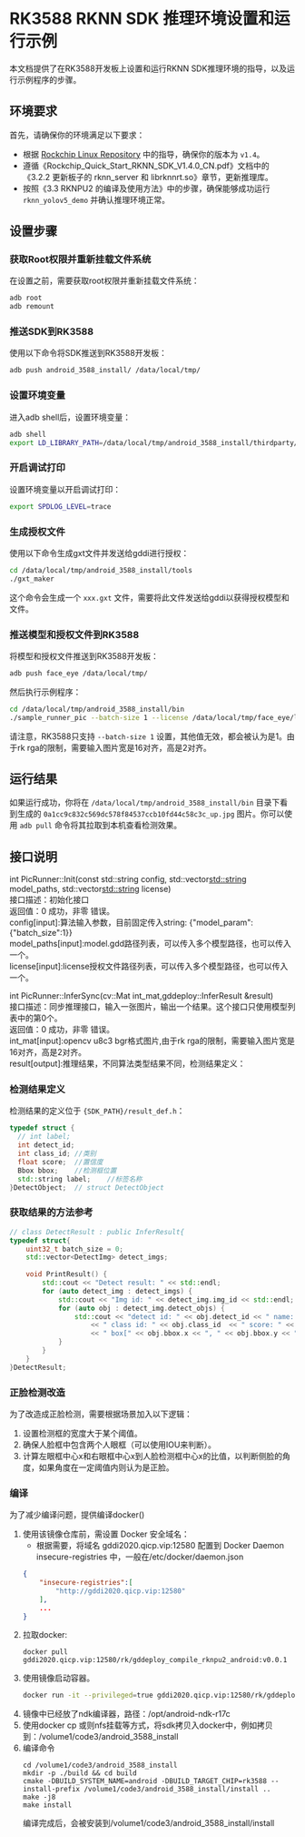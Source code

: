 # RK3588 RKNN SDK 推理环境设置和运行示例

本文档提供了在RK3588开发板上设置和运行RKNN SDK推理环境的指导，以及运行示例程序的步骤。

## 环境要求

首先，请确保你的环境满足以下要求：

- 根据 [Rockchip Linux Repository](https://github.com/rockchip-linux/rknpu2.git) 中的指导，确保你的版本为 `v1.4`。
- 遵循《Rockchip_Quick_Start_RKNN_SDK_V1.4.0_CN.pdf》文档中的《3.2.2 更新板子的 rknn_server 和 librknnrt.so》章节，更新推理库。
- 按照《3.3 RKNPU2 的编译及使用方法》中的步骤，确保能够成功运行 `rknn_yolov5_demo` 并确认推理环境正常。

## 设置步骤

### 获取Root权限并重新挂载文件系统

在设置之前，需要获取root权限并重新挂载文件系统：

```sh
adb root
adb remount
```

### 推送SDK到RK3588

使用以下命令将SDK推送到RK3588开发板：

```sh
adb push android_3588_install/ /data/local/tmp/
```

### 设置环境变量

进入adb shell后，设置环境变量：

```sh
adb shell
export LD_LIBRARY_PATH=/data/local/tmp/android_3588_install/thirdparty/android/sdk/native/libs/arm64-v8a:/data/local/tmp/android_3588_install/lib:/data/local/tmp/android_3588_install/thirdparty/rknpu2_1.4.0/lib:/data/local/tmp/android_3588_install/thirdparty/librga_1.10.0/lib:/data/local/tmp/android_3588_install/thirdparty/android/lib
```

### 开启调试打印

设置环境变量以开启调试打印：

```sh
export SPDLOG_LEVEL=trace
```

### 生成授权文件

使用以下命令生成gxt文件并发送给gddi进行授权：

```sh
cd /data/local/tmp/android_3588_install/tools
./gxt_maker
```

这个命令会生成一个 `xxx.gxt` 文件，需要将此文件发送给gddi以获得授权模型和文件。

### 推送模型和授权文件到RK3588

将模型和授权文件推送到RK3588开发板：

```sh
adb push face_eye /data/local/tmp/
```

然后执行示例程序：

```sh
cd /data/local/tmp/android_3588_install/bin
./sample_runner_pic --batch-size 1 --license /data/local/tmp/face_eye/license --model /data/local/tmp/face_eye/model.gdd --pic-path /data/local/tmp/face_eye/0a1cc9c832c569dc578f84537ccb10fd44c58c3c_up.jpg
```

请注意，RK3588只支持 `--batch-size 1` 设置，其他值无效，都会被认为是1。由于rk rga的限制，需要输入图片宽是16对齐，高是2对齐。

## 运行结果

如果运行成功，你将在 `/data/local/tmp/android_3588_install/bin` 目录下看到生成的 `0a1cc9c832c569dc578f84537ccb10fd44c58c3c_up.jpg` 图片。你可以使用 `adb pull` 命令将其拉取到本机查看检测效果。

## 接口说明
int PicRunner::Init(const std::string config, std::vector<std::string> model_paths, std::vector<std::string> license)  
接口描述：初始化接口  
返回值：0 成功，非零 错误。  
config[input]:算法输入参数，目前固定传入string: {"model_param":{"batch_size":1}}  
model_paths[input]:model.gdd路径列表，可以传入多个模型路径，也可以传入一个。  
license[input]:license授权文件路径列表，可以传入多个模型路径，也可以传入一个。 


int PicRunner::InferSync(cv::Mat int_mat,gddeploy::InferResult &result)  
接口描述：同步推理接口，输入一张图片，输出一个结果。这个接口只使用模型列表中的第0个。  
返回值：0 成功，非零 错误。  
int_mat[input]:opencv u8c3 bgr格式图片,由于rk rga的限制，需要输入图片宽是16对齐，高是2对齐。  
result[output]:推理结果，不同算法类型结果不同，检测结果定义：  

### 检测结果定义

检测结果的定义位于 `{SDK_PATH}/result_def.h`：

```cpp
typedef struct {
  // int label;
  int detect_id;        
  int class_id; //类别         
  float score;  //置信度  
  Bbox bbox;    //检测框位置        
  std::string label;    //标签名称
}DetectObject;  // struct DetectObject
```
### 获取结果的方法参考
```cpp
// class DetectResult : public InferResult{
typedef struct{
    uint32_t batch_size = 0;
    std::vector<DetectImg> detect_imgs;
    
    void PrintResult() { 
        std::cout << "Detect result: " << std::endl; 
        for (auto detect_img : detect_imgs) {
            std::cout << "Img id: " << detect_img.img_id << std::endl; 
            for (auto obj : detect_img.detect_objs) {
                std::cout << "detect id: " << obj.detect_id << " name: " << obj.label
                    << " class id: " << obj.class_id  << " score: " << obj.score
                    << " box[" << obj.bbox.x << ", " << obj.bbox.y << ", " << obj.bbox.w << ", " << obj.bbox.h << "]" << std::endl;
            }
        }
    }
}DetectResult;

```

### 正脸检测改造

为了改造成正脸检测，需要根据场景加入以下逻辑：

1. 设置检测框的宽度大于某个阈值。
2. 确保人脸框中包含两个人眼框（可以使用IOU来判断）。
3. 计算左眼框中心x和右眼框中心x到人脸检测框中心x的比值，以判断侧脸的角度，如果角度在一定阈值内则认为是正脸。


### 编译
为了减少编译问题，提供编译docker()

1. 使用该镜像仓库前，需设置 Docker 安全域名：
    - 根据需要，将域名 gddi2020.qicp.vip:12580 配置到 Docker Daemon insecure-registries 中，一般在/etc/docker/daemon.json
    ```json
    {                                                                             
        "insecure-registries":[
            "http://gddi2020.qicp.vip:12580"
        ],
        ...
    }
    ```
2. 拉取docker: 
    ```
    docker pull gddi2020.qicp.vip:12580/rk/gddeploy_compile_rknpu2_android:v0.0.1
    ```
3. 使用镜像启动容器。
    ```sh
    docker run -it --privileged=true gddi2020.qicp.vip:12580/rk/gddeploy_compile_rknpu2_android:v0.0.1 /bin/bash
    ```
4. 镜像中已经放了ndk编译器，路径：/opt/android-ndk-r17c
5. 使用docker cp 或则nfs挂载等方式，将sdk拷贝入docker中，例如拷贝到：/volume1/code3/android_3588_install
6. 编译命令
    ```shell
    cd /volume1/code3/android_3588_install 
    mkdir -p ./build && cd build 
    cmake -DBUILD_SYSTEM_NAME=android -DBUILD_TARGET_CHIP=rk3588 --install-prefix /volume1/code3/android_3588_install/install .. 
    make -j8 
    make install
    ```
    编译完成后，会被安装到/volume1/code3/android_3588_install/install


